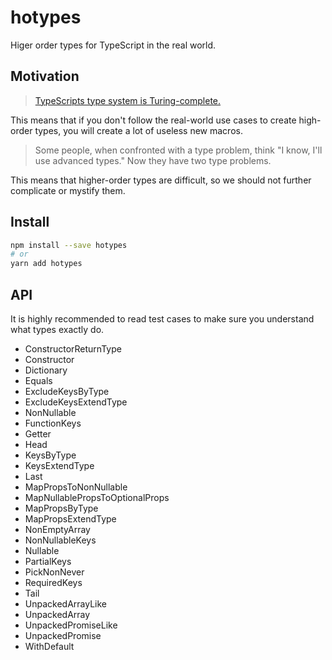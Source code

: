# hotypes
Higer order types for TypeScript in the real world.

## Motivation

> [TypeScripts type system is Turing-complete.](https://github.com/microsoft/TypeScript/issues/14833)

This means that if you don't follow the real-world use cases to create high-order types,
you will create a lot of useless new macros.

> Some people, when confronted with a type problem, think "I know, I'll use advanced types." Now they have two type problems.

This means that higher-order types are difficult,
so we should not further complicate or mystify them.

## Install

```sh
npm install --save hotypes
# or
yarn add hotypes
```

## API

It is highly recommended to read test cases to make sure you understand what types exactly do.

- ConstructorReturnType
- Constructor
- Dictionary
- Equals
- ExcludeKeysByType
- ExcludeKeysExtendType
- NonNullable
- FunctionKeys
- Getter
- Head
- KeysByType
- KeysExtendType
- Last
- MapPropsToNonNullable
- MapNullablePropsToOptionalProps
- MapPropsByType
- MapPropsExtendType
- NonEmptyArray
- NonNullableKeys
- Nullable
- PartialKeys
- PickNonNever
- RequiredKeys
- Tail
- UnpackedArrayLike
- UnpackedArray
- UnpackedPromiseLike
- UnpackedPromise
- WithDefault
